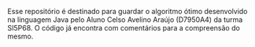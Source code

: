 Esse repositório é destinado para guardar o algoritmo ótimo desenvolvido na linguagem Java pelo Aluno Celso Avelino Araújo (D7950A4) da turma SI5P68. 
O código já encontra com comentários para a compreensão do mesmo.

